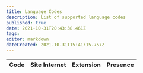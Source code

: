 ```yaml
---
title: Language Codes
description: List of supported language codes
published: true
date: 2021-10-31T20:43:38.461Z
tags:
editor: markdown
dateCreated: 2021-10-31T15:41:15.757Z
---
```


<table id="languages">
  <thead>
    <tr>
      <th style="text-align:left">Code</th>
      <th style="text-align:left">Site Internet</th>
      <th style="text-align:left">Extension</th>
      <th style="text-align:left">Presence</th>
    </tr>
  </thead>
  <tbody>
  </tbody>
</table>
